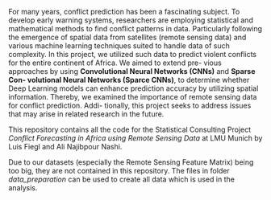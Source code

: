 For many years, conflict prediction has been a fascinating subject. To develop
early warning systems, researchers are employing statistical and mathematical methods to find conflict patterns in data. Particularly following the emergence of spatial
data from satellites (remote sensing data) and various machine learning techniques
suited to handle data of such complexity. In this project, we utilized such data to
predict violent conflicts for the entire continent of Africa. We aimed to extend pre-
vious approaches by using **Convolutional Neural Networks (CNNs)** and **Sparse Con-
volutional Neural Networks (Sparce CNNs)**, to determine whether Deep Learning
models can enhance prediction accuracy by utilizing spatial information. Thereby,
we examined the importance of remote sensing data for conflict prediction. Addi-
tionally, this project seeks to address issues that may arise in related research in
the future.


This repository contains all the code for the Statistical Consulting Project *Conflict Forecasting in Africa using Remote Sensing Data* at LMU Munich by Luis Fiegl and Ali Najibpour Nashi.

Due to our datasets (especially the Remote Sensing Feature Matrix) being too big, they are not contained in this repository. The files in folder *data_preparation* can be used to create all data which is used in the analysis.
